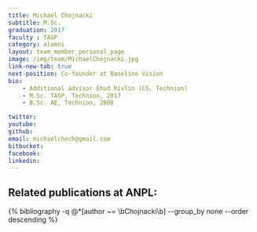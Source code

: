 ```yaml
---
title: Michael Chojnacki
subtitle: M.Sc. 
graduation: 2017
faculty : TASP
category: alumni
layout: team_member_personal_page
image: /img/team/MichaelChojnacki.jpg
link-new-tab: true
next-position: Co-founder at Baseline Vision
bio:
    - Additional advisor Ehud Rivlin (CS, Technion)
    - M.Sc. TASP, Technion, 2017
    - B.Sc. AE, Technion, 2008

twitter: 
youtube: 
github: 
email: michaelchoch@gmail.com
bitbucket: 
facebook: 
linkedin:
---
```


## Related publications at ANPL:

{% bibliography -q @*[author ~= \bChojnacki\b] --group_by none --order descending %}